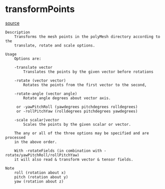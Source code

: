 # transformPoints

[source](github.com/OpenFOAM-jp/OpenFOAM-utilities-tutorials-jp/blob/master/v1906/mesh/manipulation/transformPoints/transformPoints.C/transformPoints.C)

```
Description
    Transforms the mesh points in the polyMesh directory according to the
    translate, rotate and scale options.

Usage
    Options are:

    -translate vector
        Translates the points by the given vector before rotations

    -rotate (vector vector)
        Rotates the points from the first vector to the second,

    -rotate-angle (vector angle)
        Rotate angle degrees about vector axis.

     or -yawPitchRoll (yawdegrees pitchdegrees rolldegrees)
     or -rollPitchYaw (rolldegrees pitchdegrees yawdegrees)

    -scale scalar|vector
        Scales the points by the given scalar or vector.

    The any or all of the three options may be specified and are processed
    in the above order.

    With -rotateFields (in combination with -rotate/yawPitchRoll/rollPitchYaw)
    it will also read & transform vector & tensor fields.

Note
    roll (rotation about x)
    pitch (rotation about y)
    yaw (rotation about z)


```

